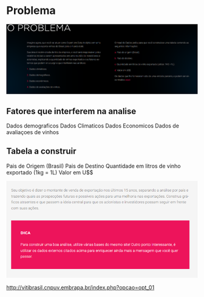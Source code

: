 
# Problema 

![Problema](imagens/problema-1.png "Problema")

## Fatores que interferem na analise

Dados demograficos
Dados Climaticos
Dados Economicos
Dados de avaliaçoes de vinhos

## Tabela a construir

Pais de Origem (Brasil)
Pais de Destino
Quantidade em litros de vinho exportado (1kg = 1L)
Valor em U$$

![Objetivo](imagens/objetivo-2.png "Objetivo")

http://vitibrasil.cnpuv.embrapa.br/index.php?opcao=opt_01


